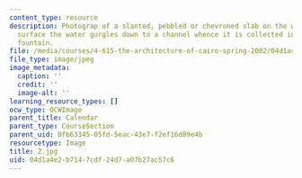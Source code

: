 ```yaml
---
content_type: resource
description: Photograp of a slanted, pebbled or chevroned slab on the wall upon whose
  surface the water gurgles down to a channel whence it is collected in a central
  fountain.
file: /media/courses/4-615-the-architecture-of-cairo-spring-2002/04d1a4e2b7147cdf24d7a07b27ac57c6_2.jpg
file_type: image/jpeg
image_metadata:
  caption: ''
  credit: ''
  image-alt: ''
learning_resource_types: []
ocw_type: OCWImage
parent_title: Calendar
parent_type: CourseSection
parent_uid: 0fb63345-05fd-5eac-43e7-f2ef16d89e4b
resourcetype: Image
title: 2.jpg
uid: 04d1a4e2-b714-7cdf-24d7-a07b27ac57c6
---
```

